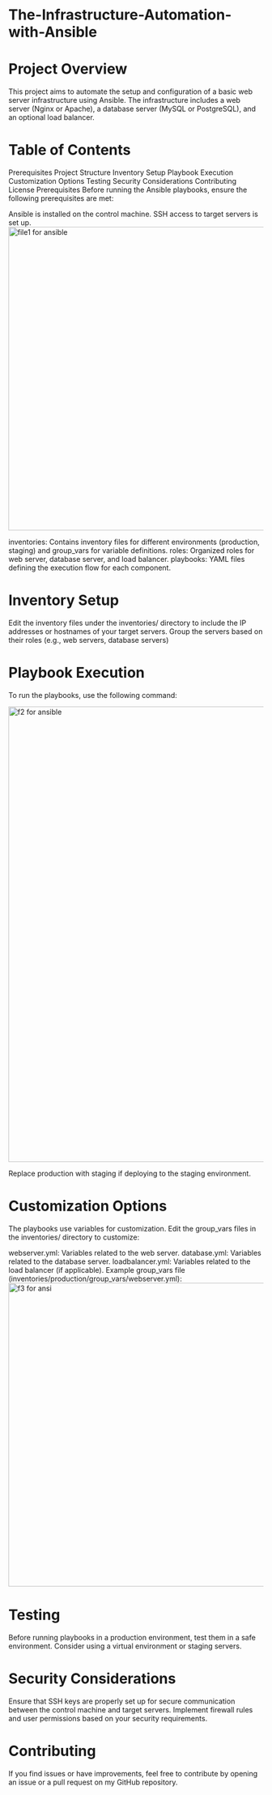 # The-Infrastructure-Automation-with-Ansible

# Project Overview

This project aims to automate the setup and configuration of a basic web server infrastructure using Ansible. The infrastructure includes a web server (Nginx or Apache), a database server (MySQL or PostgreSQL), and an optional load balancer.

# Table of Contents

Prerequisites
Project Structure
Inventory Setup
Playbook Execution
Customization Options
Testing
Security Considerations
Contributing
License
Prerequisites
Before running the Ansible playbooks, ensure the following prerequisites are met:

Ansible is installed on the control machine.
SSH access to target servers is set up.
<img width="600" alt="file1 for ansible" src="https://github.com/fouzia0/The-Infrastructure-Automation-with-Ansible/assets/146019530/35a420bb-be92-4493-bddb-92f2612719ad">

inventories: Contains inventory files for different environments (production, staging) and group_vars for variable definitions.
roles: Organized roles for web server, database server, and load balancer.
playbooks: YAML files defining the execution flow for each component.

# Inventory Setup

Edit the inventory files under the inventories/ directory to include the IP addresses or hostnames of your target servers. Group the servers based on their roles (e.g., web servers, database servers)

# Playbook Execution

To run the playbooks, use the following command:

<img width="900" alt="f2 for ansible" src="https://github.com/fouzia0/The-Infrastructure-Automation-with-Ansible/assets/146019530/21eb5e9a-1235-4490-a828-3d1ee26e942e">


Replace production with staging if deploying to the staging environment.

# Customization Options

The playbooks use variables for customization. Edit the group_vars files in the inventories/ directory to customize:

webserver.yml: Variables related to the web server.
database.yml: Variables related to the database server.
loadbalancer.yml: Variables related to the load balancer (if applicable).
Example group_vars file (inventories/production/group_vars/webserver.yml):
<img width="600" alt="f3 for ansi" src="https://github.com/fouzia0/The-Infrastructure-Automation-with-Ansible/assets/146019530/cf3696ff-39eb-4a8f-8e2d-d8e22bc627f9">

# Testing

Before running playbooks in a production environment, test them in a safe environment. Consider using a virtual environment or staging servers.

# Security Considerations

Ensure that SSH keys are properly set up for secure communication between the control machine and target servers. Implement firewall rules and user permissions based on your security requirements.

# Contributing

If you find issues or have improvements, feel free to contribute by opening an issue or a pull request on my GitHub repository.


